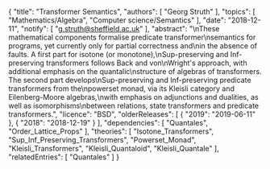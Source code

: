 {
    "title": "Transformer Semantics",
    "authors": [
        "Georg Struth"
    ],
    "topics": [
        "Mathematics/Algebra",
        "Computer science/Semantics"
    ],
    "date": "2018-12-11",
    "notify": [
        "g.struth@sheffield.ac.uk"
    ],
    "abstract": "\nThese mathematical components formalise predicate transformer\nsemantics for programs, yet currently only for partial correctness and\nin the absence of faults.  A first part for isotone (or monotone),\nSup-preserving and Inf-preserving transformers follows Back and von\nWright's approach, with additional emphasis on the quantalic\nstructure of algebras of transformers.  The second part develops\nSup-preserving and Inf-preserving predicate transformers from the\npowerset monad, via its Kleisli category and Eilenberg-Moore algebras,\nwith emphasis on adjunctions and dualities, as well as isomorphisms\nbetween relations, state transformers and predicate transformers.",
    "licence": "BSD",
    "olderReleases": [
        {
            "2019": "2019-06-11"
        },
        {
            "2018": "2018-12-19"
        }
    ],
    "dependencies": [
        "Quantales",
        "Order_Lattice_Props"
    ],
    "theories": [
        "Isotone_Transformers",
        "Sup_Inf_Preserving_Transformers",
        "Powerset_Monad",
        "Kleisli_Transformers",
        "Kleisli_Quantaloid",
        "Kleisli_Quantale"
    ],
    "relatedEntries": [
        "Quantales"
    ]
}